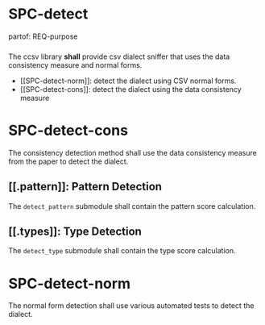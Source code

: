 # SPC-detect
partof: REQ-purpose
###

The ccsv library **shall** provide csv dialect sniffer that uses the data 
consistency measure and normal forms.

- [[SPC-detect-norm]]: detect the dialect using CSV normal forms.
- [[SPC-detect-cons]]: detect the dialect using the data consistency measure


# SPC-detect-cons

The consistency detection method shall use the data consistency measure from 
the paper to detect the dialect.

## [[.pattern]]: Pattern Detection

The ``detect_pattern`` submodule shall contain the pattern score calculation.

## [[.types]]: Type Detection

The ``detect_type`` submodule shall contain the type score calculation.


# SPC-detect-norm

The normal form detection shall use various automated tests to detect the 
dialect.
